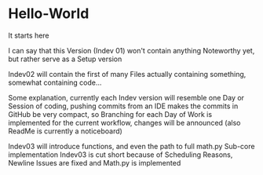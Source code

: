 # Hello-World
It starts here

I can say that this Version (Indev 01) won't contain anything Noteworthy yet, but rather serve as a Setup version

Indev02 will contain the first of many Files actually containing something, somewhat containing code...

Some explanation, currently each Indev version will resemble one Day or Session of coding, pushing commits from an IDE makes the commits in GitHub be very compact, so Branching for each Day of Work is implemented for the current workflow, changes will be announced (also ReadMe is currently a noticeboard)

Indev03 will introduce functions, and even the path to full math.py Sub-core implementation 
Indev03 is cut short because of Scheduling Reasons, Newline Issues are fixed and Math.py is implemented
